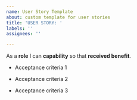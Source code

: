```yaml
---
name: User Story Template
about: custom template for user stories
title: 'USER STORY: '
labels: ''
assignees: ''

---
```


As a **role** I can **capability** so that **received benefit**.

- Acceptance criteria 1

- Acceptance criteria 2

- Acceptance criteria 3
